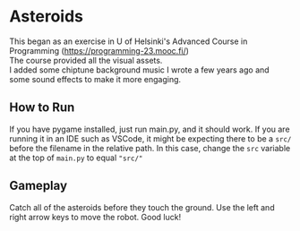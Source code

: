 # Asteroids

This began as an exercise in U of Helsinki's Advanced Course in Programming (https://programming-23.mooc.fi/)  
The course provided all the visual assets.  
I added some chiptune background music I wrote a few years ago and some sound effects to make it more engaging.

## How to Run

If you have pygame installed, just run main.py, and it should work. If you are running it in an IDE such as VSCode, it might be expecting there to be a `src/` before the filename in the relative path. In this case, change the `src` variable at the top of `main.py` to equal `"src/"`

## Gameplay

Catch all of the asteroids before they touch the ground. Use the left and right arrow keys to move the robot. Good luck!
